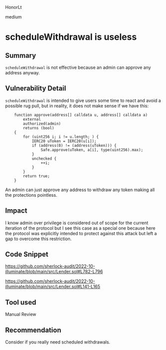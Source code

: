 HonorLt

medium

# scheduleWithdrawal is useless

## Summary
```scheduleWithdrawal``` is not effective because an admin can approve any address anyway.

## Vulnerability Detail
```scheduleWithdrawal``` is intended to give users some time to react and avoid a possible rug pull, but in reality, it does not make sense if we have this:
```solidity
    function approve(address[] calldata u, address[] calldata a)
        external
        authorized(admin)
        returns (bool)
    {
        for (uint256 i; i != u.length; ) {
            IERC20 uToken = IERC20(u[i]);
            if (address(0) != (address(uToken))) {
                Safe.approve(uToken, a[i], type(uint256).max);
            }
            unchecked {
                ++i;
            }
        }
        return true;
    }
```
An admin can just approve any address to withdraw any token making all the protections pointless.

## Impact
I know admin over privilege is considered out of scope for the current iteration of the protocol but I see this case as a special one because here the protocol was explicitly intended to protect against this attack but left a gap to overcome this restriction.

## Code Snippet

https://github.com/sherlock-audit/2022-10-illuminate/blob/main/src/Lender.sol#L782-L796

https://github.com/sherlock-audit/2022-10-illuminate/blob/main/src/Lender.sol#L141-L165

## Tool used

Manual Review

## Recommendation
Consider if you really need scheduled withdrawals.
